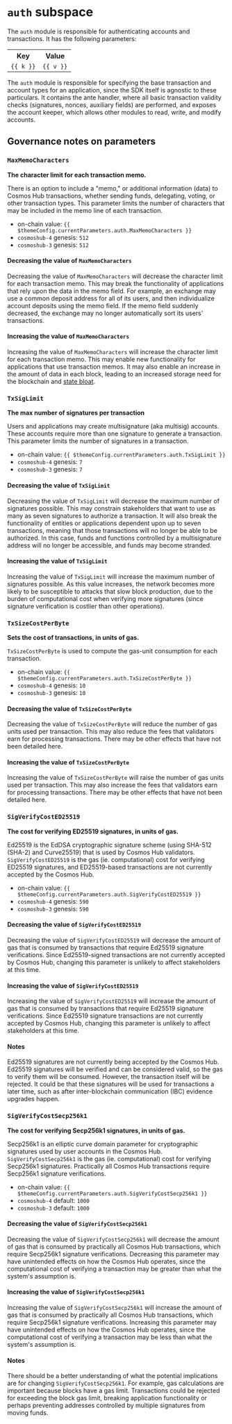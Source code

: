 <!-- markdown-link-check-disable -->
# `auth` subspace

The `auth` module is responsible for authenticating accounts and transactions. It has the following parameters:

<table>
    <tr>
        <th>Key</th>
        <th>Value</th>
    </tr>
    <tr v-for="(v,k) in $themeConfig.currentParameters.auth">
        <td><a :href="'#'+k"><code>{{ k }}</code></a></td>
        <td><code>{{ v }}</code></td>
    </tr>
</table>

The `auth` module is responsible for specifying the base transaction and account types for an application, since the SDK itself is agnostic to these particulars. It contains the ante handler, where all basic transaction validity checks (signatures, nonces, auxiliary fields) are performed, and exposes the account keeper, which allows other modules to read, write, and modify accounts.

## Governance notes on parameters

### `MaxMemoCharacters`

**The character limit for each transaction memo.**

There is an option to include a "memo," or additional information (data) to Cosmos Hub transactions, whether sending funds, delegating, voting, or other transaction types. This parameter limits the number of characters that may be included in the memo line of each transaction.

* on-chain value: `{{ $themeConfig.currentParameters.auth.MaxMemoCharacters }}`
* `cosmoshub-4` genesis: `512`
* `cosmoshub-3` genesis: `512`

#### Decreasing the value of `MaxMemoCharacters`

Decreasing the value of `MaxMemoCharacters` will decrease the character limit for each transaction memo. This may break the functionality of applications that rely upon the data in the memo field. For example, an exchange may use a common deposit address for all of its users, and then individualize account deposits using the memo field. If the memo field suddenly decreased, the exchange may no longer automatically sort its users' transactions.

#### Increasing the value of `MaxMemoCharacters`

Increasing the value of `MaxMemoCharacters` will increase the character limit for each transaction memo. This may enable new functionality for applications that use transaction memos. It may also enable an increase in the amount of data in each block, leading to an increased storage need for the blockchain and [state bloat](https://thecontrol.co/state-growth-a-look-at-the-problem-and-its-solutions-6de9d7634b0b).

### `TxSigLimit`

**The max number of signatures per transaction**

Users and applications may create multisignature (aka multisig) accounts. These accounts require more than one signature to generate a transaction. This parameter limits the number of signatures in a transaction.

* on-chain value: `{{ $themeConfig.currentParameters.auth.TxSigLimit }}`
* `cosmoshub-4` genesis: `7`
* `cosmoshub-3` genesis: `7`

#### Decreasing the value of `TxSigLimit`

Decreasing the value of `TxSigLimit` will decrease the maximum number of signatures possible. This may constrain stakeholders that want to use as many as seven signatures to authorize a transaction. It will also break the functionality of entities or applications dependent upon up to seven transactions, meaning that those transactions will no longer be able to be authorized. In this case, funds and functions controlled by a multisignature address will no longer be accessible, and funds may become stranded.

#### Increasing the value of `TxSigLimit`

Increasing the value of `TxSigLimit` will increase the maximum number of signatures possible. As this value increases, the network becomes more likely to be susceptible to attacks that slow block production, due to the burden of computational cost when verifying more signatures (since signature verification is costlier than other operations).

### `TxSizeCostPerByte`

**Sets the cost of transactions, in units of gas.**

`TxSizeCostPerByte` is used to compute the gas-unit consumption for each transaction.

* on-chain value: `{{ $themeConfig.currentParameters.auth.TxSizeCostPerByte }}`
* `cosmoshub-4` genesis: `10`
* `cosmoshub-3` genesis: `10`

#### Decreasing the value of `TxSizeCostPerByte`

Decreasing the value of `TxSizeCostPerByte` will reduce the number of gas units used per transaction. This may also reduce the fees that validators earn for processing transactions. There may be other effects that have not been detailed here.

#### Increasing the value of `TxSizeCostPerByte`

Increasing the value of `TxSizeCostPerByte` will raise the number of gas units used per transaction. This may also increase the fees that validators earn for processing transactions. There may be other effects that have not been detailed here.

### `SigVerifyCostED25519`

**The cost for verifying ED25519 signatures, in units of gas.**

Ed25519 is the EdDSA cryptographic signature scheme (using SHA-512 (SHA-2) and Curve25519) that is used by Cosmos Hub validators. `SigVerifyCostED25519` is the gas (ie. computational) cost for verifying ED25519 signatures, and ED25519-based transactions are not currently accepted by the Cosmos Hub.

* on-chain value: `{{ $themeConfig.currentParameters.auth.SigVerifyCostED25519 }}`
* `cosmoshub-4` genesis: `590`
* `cosmoshub-3` genesis: `590`

#### Decreasing the value of `SigVerifyCostED25519`

Decreasing the value of `SigVerifyCostED25519` will decrease the amount of gas that is consumed by transactions that require Ed25519 signature verifications. Since Ed25519-signed transactions are not currently accepted by Cosmos Hub, changing this parameter is unlikely to affect stakeholders at this time.

#### Increasing the value of `SigVerifyCostED25519`

Increasing the value of `SigVerifyCostED25519` will increase the amount of gas that is consumed by transactions that require Ed25519 signature verifications. Since Ed25519 signature transactions are not currently accepted by Cosmos Hub, changing this parameter is unlikely to affect stakeholders at this time.

#### Notes

Ed25519 signatures are not currently being accepted by the Cosmos Hub. Ed25519 signatures will be verified and can be considered valid, so the gas to verify them will be consumed. However, the transaction itself will be rejected. It could be that these signatures will be used for transactions a later time, such as after inter-blockchain communication (IBC) evidence upgrades happen.

### `SigVerifyCostSecp256k1`

**The cost for verifying Secp256k1 signatures, in units of gas.**

Secp256k1 is an elliptic curve domain parameter for cryptographic signatures used by user accounts in the Cosmos Hub. `SigVerifyCostSecp256k1` is the gas (ie. computational) cost for verifying Secp256k1 signatures. Practically all Cosmos Hub transactions require Secp256k1 signature verifications.

* on-chain value: `{{ $themeConfig.currentParameters.auth.SigVerifyCostSecp256k1 }}`
* `cosmoshub-4` default: `1000`
* `cosmoshub-3` default: `1000`

#### Decreasing the value of `SigVerifyCostSecp256k1`

Decreasing the value of `SigVerifyCostSecp256k1` will decrease the amount of gas that is consumed by practically all Cosmos Hub transactions, which require Secp256k1 signature verifications. Decreasing this parameter may have unintended effects on how the Cosmos Hub operates, since the computational cost of verifying a transaction may be greater than what the system's assumption is.

#### Increasing the value of `SigVerifyCostSecp256k1`

Increasing the value of `SigVerifyCostSecp256k1` will increase the amount of gas that is consumed by practically all Cosmos Hub transactions, which require Secp256k1 signature verifications. Increasing this parameter may have unintended effects on how the Cosmos Hub operates, since the computational cost of verifying a transaction may be less than what the system's assumption is.

#### Notes

There should be a better understanding of what the potential implications are for changing `SigVerifyCostSecp256k1`. For example, gas calculations are important because blocks have a gas limit. Transactions could be rejected for exceeding the block gas limit, breaking application functionality or perhaps preventing addresses controlled by multiple signatures from moving funds.
